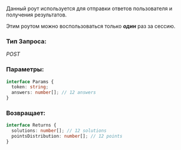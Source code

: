 Данный роут используется для отправки ответов пользователя и получения результатов.

Этим роутом можно воспользоваться только ***один*** раз за сессию.


### Тип Запроса: 
*POST*

### Параметры: 
```typescript
interface Params {
  token: string;
  answers: number[]; // 12 answers
}
```

### Возвращает:
```typescript
interface Returns {
  solutions: number[]; // 12 solutions
  pointsDistribution: number[]; // 12 points
}
```
